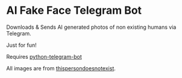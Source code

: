 # AI Fake Face Telegram Bot

Downloads & Sends AI generated photos of non existing humans via Telegram.

Just for fun!

Requires [python-telegram-bot](https://github.com/python-telegram-bot/python-telegram-bot)

All images are from [thispersondoesnotexist](https://thispersondoesnotexit.com).